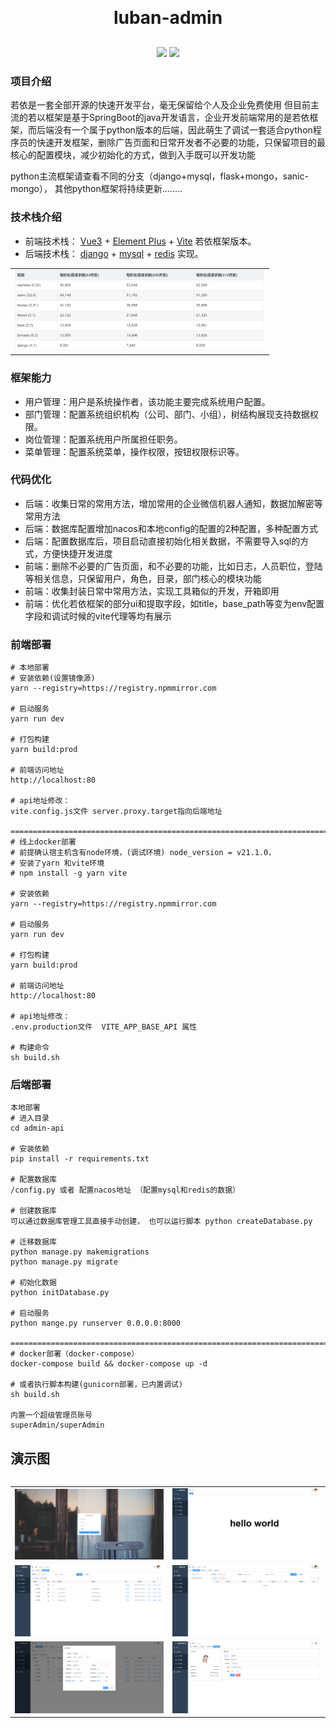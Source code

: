<h1 align="center" style="margin: 30px 0 30px; font-weight: bold;">luban-admin</h1>

<p align="center">
	<a><img src=https://img.shields.io/badge/%E5%BE%AE%E4%BF%A1-evzhk-brightgreen"></a>	
	<a><img src=https://img.shields.io/badge/python-3.70-yellow"></a>
</p>


### 项目介绍

若依是一套全部开源的快速开发平台，毫无保留给个人及企业免费使用
但目前主流的若以框架是基于SpringBoot的java开发语言，企业开发前端常用的是若依框架，而后端没有一个属于python版本的后端，因此萌生了调试一套适合python程序员的快速开发框架，删除广告页面和日常开发者不必要的功能，只保留项目的最核心的配置模块，减少初始化的方式，做到入手既可以开发功能

python主流框架请查看不同的分支（django+mysql，flask+mongo，sanic-mongo）， 其他python框架将持续更新........


### 技术栈介绍

* 前端技术栈： [Vue3](https://v3.cn.vuejs.org) + [Element Plus](https://element-plus.org/zh-CN) + [Vite](https://cn.vitejs.dev)
若依框架版本。
* 后端技术栈： [django](https://www.djangoproject.com/) + [mysql](https://www.mysql.com/) + [redis](https://redis.io/) 实现。

<table>
    <tr>
        <td style="width:400px"><img src="./admin-ui/src/assets/images/20240418233140.png"/></td>
    </tr>
<table>

### 框架能力
* 用户管理：用户是系统操作者，该功能主要完成系统用户配置。
* 部门管理：配置系统组织机构（公司、部门、小组），树结构展现支持数据权限。
* 岗位管理：配置系统用户所属担任职务。
* 菜单管理：配置系统菜单，操作权限，按钮权限标识等。

### 代码优化
* 后端：收集日常的常用方法，增加常用的企业微信机器人通知，数据加解密等常用方法
* 后端：数据库配置增加nacos和本地config的配置的2种配置，多种配置方式
* 后端：配置数据库后，项目启动直接初始化相关数据，不需要导入sql的方式，方便快捷开发进度
* 前端：删除不必要的广告页面，和不必要的功能，比如日志，人员职位，登陆等相关信息，只保留用户，角色，目录，部门核心的模块功能
* 前端：收集封装日常中常用方法，实现工具箱似的开发，开箱即用
* 前端：优化若依框架的部分ui和提取字段，如title，base_path等变为env配置字段和调试时候的vite代理等均有展示

### 前端部署

```
# 本地部署
# 安装依赖(设置镜像源)
yarn --registry=https://registry.npmmirror.com

# 启动服务
yarn run dev

# 打包构建
yarn build:prod

# 前端访问地址 
http://localhost:80

# api地址修改：
vite.config.js文件 server.proxy.target指向后端地址

=======================================================================
# 线上docker部署
# 前提确认宿主机含有node环境，(调试环境) node_version = v21.1.0，
# 安装了yarn 和vite环境
# npm install -g yarn vite

# 安装依赖
yarn --registry=https://registry.npmmirror.com

# 启动服务
yarn run dev

# 打包构建
yarn build:prod

# 前端访问地址 
http://localhost:80

# api地址修改：
.env.production文件  VITE_APP_BASE_API 属性

# 构建命令
sh build.sh
```

### 后端部署

```
本地部署
# 进入目录
cd admin-api

# 安装依赖
pip install -r requirements.txt 

# 配置数据库
/config.py 或者 配置nacos地址 （配置mysql和redis的数据）

# 创建数据库
可以通过数据库管理工具直接手动创建， 也可以运行脚本 python createDatabase.py

# 迁移数据库
python manage.py makemigrations
python manage.py migrate

# 初始化数据
python initDatabase.py

# 启动服务
python mange.py runserver 0.0.0.0:8000

=======================================================================
# docker部署（docker-compose）
docker-compose build && docker-compose up -d

# 或者执行脚本构建(gunicorn部署，已内置调试)
sh build.sh

内置一个超级管理员账号
superAdmin/superAdmin
```



## 演示图

<table>
    <tr>
        <td style="width:400px"><img src="./admin-ui/src/assets/images/gitshow1.jpg"/></td>
        <td style="width:400px"><img src="./admin-ui/src/assets/images/gitshow2.jpg"/></td>
    </tr>
    <tr>
        <td style="width:400px"><img src="./admin-ui/src/assets/images/gitshow3.jpg"/></td>
        <td style="width:400px"><img src="./admin-ui/src/assets/images/gitshow4.jpg"/></td>
    </tr>
    <tr>
        <td style="width:400px"><img src="./admin-ui/src/assets/images/gitshow5.jpg"/></td>
        <td style="width:400px"><img src="./admin-ui/src/assets/images/gitshow6.jpg"/></td>
    </tr>

<table>